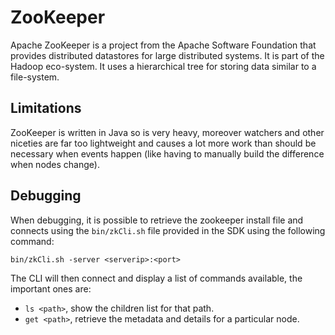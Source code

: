 # ZooKeeper

Apache ZooKeeper is a project from the Apache Software Foundation that provides distributed datastores for large
distributed systems. It is part of the Hadoop eco-system. It uses a hierarchical tree for storing data similar to a
file-system.

## Limitations

ZooKeeper is written in Java so is very heavy, moreover watchers and other niceties are far too lightweight and causes
a lot more work than should be necessary when events happen (like having to manually build the difference when nodes
change).

## Debugging

When debugging, it is possible to retrieve the zookeeper install file and connects using the `bin/zkCli.sh` file provided
in the SDK using the following command:

`bin/zkCli.sh -server <serverip>:<port>`

The CLI will then connect and display a list of commands available, the important ones are:

 - `ls <path>`, show the children list for that path.
 - `get <path>`, retrieve the metadata and details for a particular node.